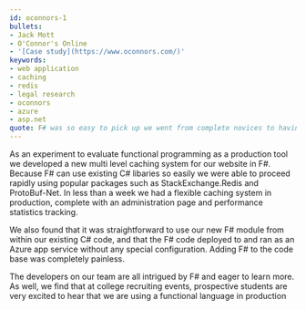 ```yaml
---
id: oconnors-1
bullets:
- Jack Mott
- O'Connor's Online
- '[Case study](https://www.oconnors.com/)'
keywords:
- web application
- caching
- redis
- legal research
- oconnors
- azure
- asp.net
quote: F# was so easy to pick up we went from complete novices to having our code in production in less than a week.
---
```

As an experiment to evaluate functional programming as a production tool we developed a
new multi level caching system for our website in F#.  Because F# can use existing C#
libaries so easily we were able to proceed rapidly using popular packages such as
StackExchange.Redis and ProtoBuf-Net. In less than a week we had a flexible caching
system in production, complete with an administration page and performance statistics
tracking.

We also found that it was straightforward to use our new F# module from within our
existing C# code, and that the F# code deployed to and ran as an Azure app service
without any special configuration. Adding F# to the code base was completely painless.

The developers on our team are all intrigued by F# and eager to learn more. As well,
we find that at college recruiting events, prospective students are very excited to hear
that we are using a functional language in production
